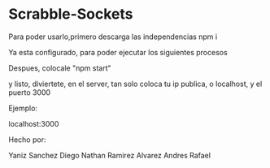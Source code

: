# Scrabble-Sockets
Para poder usarlo,primero descarga las independencias npm i

Ya esta configurado, para poder ejecutar los siguientes procesos

Despues, colocale "npm start"

y listo, diviertete, en el server, tan solo coloca tu ip publica, o localhost, y el puerto 3000

Ejemplo:

localhost:3000


Hecho por:

Yaniz Sanchez Diego Nathan
Ramirez Alvarez Andres Rafael
